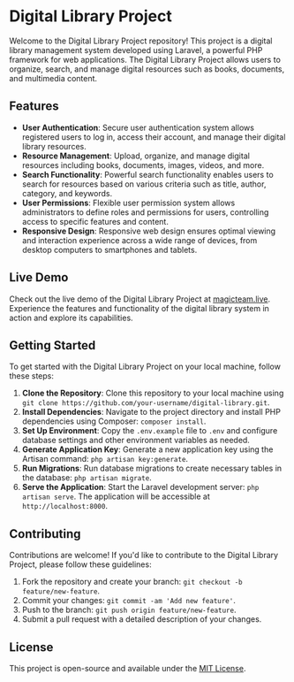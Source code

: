 # Digital Library Project

Welcome to the Digital Library Project repository! This project is a digital library management system developed using Laravel, a powerful PHP framework for web applications. The Digital Library Project allows users to organize, search, and manage digital resources such as books, documents, and multimedia content.

## Features

- **User Authentication**: Secure user authentication system allows registered users to log in, access their account, and manage their digital library resources.
- **Resource Management**: Upload, organize, and manage digital resources including books, documents, images, videos, and more.
- **Search Functionality**: Powerful search functionality enables users to search for resources based on various criteria such as title, author, category, and keywords.
- **User Permissions**: Flexible user permission system allows administrators to define roles and permissions for users, controlling access to specific features and content.
- **Responsive Design**: Responsive web design ensures optimal viewing and interaction experience across a wide range of devices, from desktop computers to smartphones and tablets.

## Live Demo

Check out the live demo of the Digital Library Project at [magicteam.live](https://magicteam.live/). Experience the features and functionality of the digital library system in action and explore its capabilities.

## Getting Started

To get started with the Digital Library Project on your local machine, follow these steps:

1. **Clone the Repository**: Clone this repository to your local machine using `git clone https://github.com/your-username/digital-library.git`.
2. **Install Dependencies**: Navigate to the project directory and install PHP dependencies using Composer: `composer install`.
3. **Set Up Environment**: Copy the `.env.example` file to `.env` and configure database settings and other environment variables as needed.
4. **Generate Application Key**: Generate a new application key using the Artisan command: `php artisan key:generate`.
5. **Run Migrations**: Run database migrations to create necessary tables in the database: `php artisan migrate`.
6. **Serve the Application**: Start the Laravel development server: `php artisan serve`. The application will be accessible at `http://localhost:8000`.

## Contributing

Contributions are welcome! If you'd like to contribute to the Digital Library Project, please follow these guidelines:

1. Fork the repository and create your branch: `git checkout -b feature/new-feature`.
2. Commit your changes: `git commit -am 'Add new feature'`.
3. Push to the branch: `git push origin feature/new-feature`.
4. Submit a pull request with a detailed description of your changes.

## License

This project is open-source and available under the [MIT License](LICENSE).
